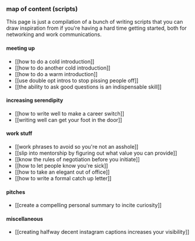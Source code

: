 ### map of content (scripts)

This page is just a compilation of a bunch of writing scripts that you can draw inspiration from if you're having a hard time getting started, both for networking and work communications.

#### meeting up
- [[how to do a cold introduction]]
- [[how to do another cold introduction]]
- [[how to do a warm introduction]]
- [[use double opt intros to stop pissing people off]]
- [[the ability to ask good questions is an indispensable skill]]

#### increasing serendipity
- [[how to write well to make a career switch]]
- [[writing well can get your foot in the door]]

#### work stuff
- [[work phrases to avoid so you're not an asshole]]
- [[slip into mentorship by figuring out what value you can provide]]
- [[know the rules of negotiation before you initiate]]
- [[how to let people know you're sick]]
- [[how to take an elegant out of office]]
- [[how to write a formal catch up letter]]

#### pitches
- [[create a compelling personal summary to incite curiosity]]

#### miscellaneous
- [[creating halfway decent instagram captions increases your visibility]]